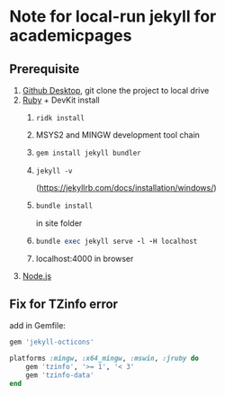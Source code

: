 # Note for local-run jekyll for academicpages

## Prerequisite

1. [Github Desktop](https://desktop.github.com/ "Github Desktop"), git clone the project to local drive
2. [Ruby](https://rubyinstaller.org/downloads/ "Ruby Installer") + DevKit install
   1. ```
      ridk install
      ```
   2. MSYS2 and MINGW development tool chain
   3. ```ruby
      gem install jekyll bundler
      ```
   4. ```
      jekyll -v
      ```

      (https://jekyllrb.com/docs/installation/windows/)
   5. ```ruby
      bundle install
      ```

      in site folder
   6. ```ruby
      bundle exec jekyll serve -l -H localhost
      ```
   7. localhost:4000 in browser
3. [Node.js](https://nodejs.org/en/download/)

## Fix for TZinfo error

add in Gemfile:

```ruby
gem 'jekyll-octicons'
```

```ruby
platforms :mingw, :x64_mingw, :mswin, :jruby do  
	gem 'tzinfo', '>= 1', '< 3'  
	gem 'tzinfo-data'
end
```

